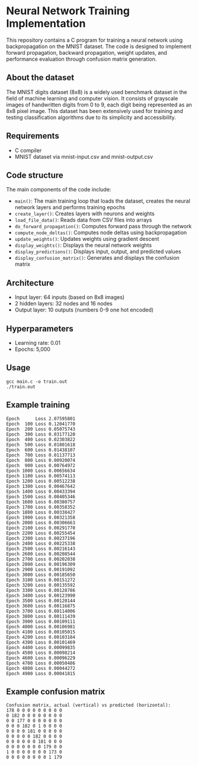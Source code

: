 # Neural Network Training Implementation

This repository contains a C program for training a neural network using backpropagation on the MNIST dataset. The code is designed to implement forward propagation, backward propagation, weight updates, and performance evaluation through confusion matrix generation.

## About the dataset

The MNIST digits dataset (8x8) is a widely used benchmark dataset in the field of machine learning and computer vision. It consists of grayscale images of handwritten digits from 0 to 9, each digit being represented as an 8x8 pixel image. This dataset has been extensively used for training and testing classification algorithms due to its simplicity and accessibility.

## Requirements

- C compiler
- MNIST dataset via mnist-input.csv and mnist-output.csv

## Code structure

The main components of the code include:

- `main()`: The main training loop that loads the dataset, creates the neural network layers and performs training epochs
- `create_layer()`: Creates layers with neurons and weights
- `load_file_data()`: Reads data from CSV files into arrays
- `do_forward_propagation()`: Computes forward pass through the network
- `compute_node_deltas()`: Computes node deltas using backpropagation
- `update_weights()`: Updates weights using gradient descent
- `display_weights()`: Displays the neural network weights
- `display_predictions()`: Displays input, output, and predicted values
- `display_confusion_matrix()`: Generates and displays the confusion matrix

## Architecture

- Input layer: 64 inputs (based on 8x8 images)
- 2 hidden layers: 32 nodes and 16 nodes
- Output layer: 10 outputs (numbers 0-9 one hot encoded)

## Hyperparameters

- Learning rate: 0.01
- Epochs: 5,000

## Usage

```
gcc main.c -o train.out
./train.out
```

## Example training

```
Epoch      Loss 2.07595801
Epoch  100 Loss 0.12041770
Epoch  200 Loss 0.05075743
Epoch  300 Loss 0.03177120
Epoch  400 Loss 0.02303822
Epoch  500 Loss 0.01801618
Epoch  600 Loss 0.01438107
Epoch  700 Loss 0.01137713
Epoch  800 Loss 0.00920074
Epoch  900 Loss 0.00764972
Epoch 1000 Loss 0.00656634
Epoch 1100 Loss 0.00574113
Epoch 1200 Loss 0.00512238
Epoch 1300 Loss 0.00467642
Epoch 1400 Loss 0.00433394
Epoch 1500 Loss 0.00405346
Epoch 1600 Loss 0.00380757
Epoch 1700 Loss 0.00358352
Epoch 1800 Loss 0.00338427
Epoch 1900 Loss 0.00321358
Epoch 2000 Loss 0.00306663
Epoch 2100 Loss 0.00291770
Epoch 2200 Loss 0.00255454
Epoch 2300 Loss 0.00237196
Epoch 2400 Loss 0.00225338
Epoch 2500 Loss 0.00216143
Epoch 2600 Loss 0.00208544
Epoch 2700 Loss 0.00202038
Epoch 2800 Loss 0.00196309
Epoch 2900 Loss 0.00191092
Epoch 3000 Loss 0.00185650
Epoch 3100 Loss 0.00151272
Epoch 3200 Loss 0.00135592
Epoch 3300 Loss 0.00128786
Epoch 3400 Loss 0.00123990
Epoch 3500 Loss 0.00120144
Epoch 3600 Loss 0.00116875
Epoch 3700 Loss 0.00114006
Epoch 3800 Loss 0.00111439
Epoch 3900 Loss 0.00109111
Epoch 4000 Loss 0.00106981
Epoch 4100 Loss 0.00105015
Epoch 4200 Loss 0.00103184
Epoch 4300 Loss 0.00101469
Epoch 4400 Loss 0.00099835
Epoch 4500 Loss 0.00098214
Epoch 4600 Loss 0.00096229
Epoch 4700 Loss 0.00050486
Epoch 4800 Loss 0.00044272
Epoch 4900 Loss 0.00041815
```

## Example confusion matrix

```
Confusion matrix, actual (vertical) vs predicted (horizontal):
178 0 0 0 0 0 0 0 0 0 
0 182 0 0 0 0 0 0 0 0 
0 0 177 0 0 0 0 0 0 0 
0 0 0 182 0 1 0 0 0 0 
0 0 0 0 181 0 0 0 0 0 
0 0 0 0 0 182 0 0 0 0 
0 0 0 0 0 0 181 0 0 0 
0 0 0 0 0 0 0 179 0 0 
1 0 0 0 0 0 0 0 173 0 
0 0 0 0 0 0 0 0 1 179
```